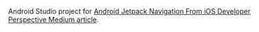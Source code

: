 Android Studio project for [Android Jetpack Navigation From iOS Developer Perspective Medium article](https://medium.com/@muccy/android-jetpack-navigation-from-ios-developer-perspective-ddbdcee6f224).